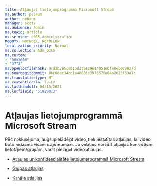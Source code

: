 ```yaml
---
title: Atļaujas lietojumprogrammā Microsoft Stream
ms.author: pebaum
author: pebaum
manager: scotv
ms.audience: Admin
ms.topic: article
ms.service: o365-administration
ROBOTS: NOINDEX, NOFOLLOW
localization_priority: Normal
ms.collection: Adm_O365
ms.custom:
- "9001696"
- "3773"
ms.openlocfilehash: 9cd3b2e5c8d1bd336029e14051ebfe0eb069827d
ms.sourcegitcommit: 8bc60ec34bc1e40685e3976576e04a2623f63a7c
ms.translationtype: MT
ms.contentlocale: lv-LV
ms.lasthandoff: 04/15/2021
ms.locfileid: "51829023"
---
```

# <a name="permissions-in-microsoft-stream"></a>Atļaujas lietojumprogrammā Microsoft Stream

Pēc noklusējuma, augšupielādējot video, tiek iestatītas atļaujas, lai video būtu redzams visam uzņēmumam. Ja vēlaties norādīt atļaujas konkrētiem lietotājiem/grupām, varat pielāgot video atļaujas.

- [Atļaujas un konfidencialitāte lietojumprogrammā Microsoft Stream](https://docs.microsoft.com/stream/portal-permissions)

- [Grupas atļaujas](https://docs.microsoft.com/stream/portal-permissions#group-permissions)

- [Kanāla atļaujas](https://docs.microsoft.com/stream/portal-permissions#channel-permissions)